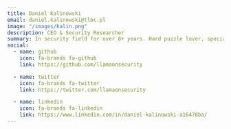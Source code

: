 ```yaml
---
title: Daniel Kalinowski
email: daniel.kalinowski@tlbc.pl
image: "/images/kalin.png"
description: CEO & Security Researcher
summary: In security field for over 8+ years. Hard puzzle lover, specialized in mobile and web application security. I have shared my experience and advice with security teams from small, large and corporate companies. Cracked down security schemes of multiple corporate grade software. Securing companies across the globe. In my free time I hack old java frameworks. 
social:
  - name: github
    icon: fa-brands fa-github
    link: https://github.com/llamaonsecurity

  - name: twitter
    icon: fa-brands fa-twitter
    link: https://twitter.com/llamaonsecurity

  - name: linkedin
    icon: fa-brands fa-linkedin
    link: https://www.linkedin.com/in/daniel-kalinowski-a16478ba/
---
```


